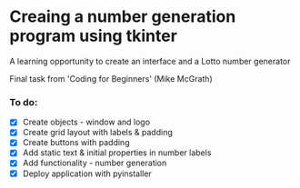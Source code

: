 # Creaing a number generation program using tkinter 
A learning opportunity to create an interface and a Lotto number generator

Final task from 'Coding for Beginners' (Mike McGrath)

### To do: 
- [x] Create objects - window and logo
- [x] Create grid layout with labels & padding
- [x] Create buttons with padding
- [x] Add static text & initial properties in number labels
- [x] Add functionality - number generation
- [x] Deploy application with pyinstaller